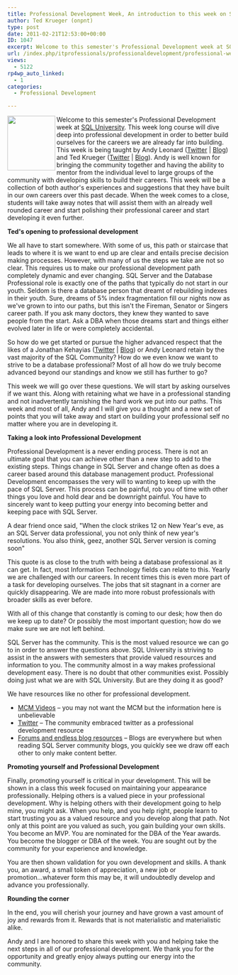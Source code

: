 ```yaml
---
title: Professional Development Week, An introduction to this week on SQL University
author: Ted Krueger (onpnt)
type: post
date: 2011-02-21T12:53:00+00:00
ID: 1047
excerpt: Welcome to this semester's Professional Development week at SQL University.  This week long course will dive deep into professional development in order to better build ourselves for the careers we are already far into building.  This week is being taught by Andy Leonard (Twitter | Blog) and Ted Krueger (Twitter | Blog).  Andy is well known for bringing the community together and having the ability to mentor from the individual level to large groups of the community with developing skills to build their careers.  This week will be a collection of both author's experiences and suggestions that they have built in our own careers over this past decade.  When the week comes to a close, students will take away notes that will assist them with an already well rounded career and start polishing their professional career and start developing it even further.
url: /index.php/itprofessionals/professionaldevelopment/professional-week-sql-university/
views:
  - 5122
rp4wp_auto_linked:
  - 1
categories:
  - Professional Development

---
```

<div class="image_block">
  <a href="http://sqlchicken.com/sql-university/"><img alt="" src="/wp-content/uploads/blogs/All/-6.png?mtime=1298241460" width="108" height="123" align="left" /></a>
</div>

Welcome to this semester's Professional Development week at [SQL University][1]. This week long course will dive deep into professional development in order to better build ourselves for the careers we are already far into building. This week is being taught by Andy Leonard ([Twitter][2] | [Blog][3]) and Ted Krueger ([Twitter][4] | [Blog][5]). Andy is well known for bringing the community together and having the ability to mentor from the individual level to large groups of the community with developing skills to build their careers. This week will be a collection of both author's experiences and suggestions that they have built in our own careers over this past decade. When the week comes to a close, students will take away notes that will assist them with an already well rounded career and start polishing their professional career and start developing it even further.

**Ted's opening to professional development**

We all have to start somewhere. With some of us, this path or staircase that leads to where it is we want to end up are clear and entails precise decision making processes. However, with many of us the steps we take are not so clear. This requires us to make our professional development path completely dynamic and ever changing. SQL Server and the Database Professional role is exactly one of the paths that typically do not start in our youth. Seldom is there a database person that dreamt of rebuilding indexes in their youth. Sure, dreams of 5% index fragmentation fill our nights now as we've grown to into our paths, but this isn't the Fireman, Senator or Singers career path. If you ask many doctors, they knew they wanted to save people from the start. Ask a DBA when those dreams start and things either evolved later in life or were completely accidental.

So how do we get started or pursue the higher advanced respect that the likes of a Jonathan Kehayias ([Twitter][6] | [Blog][7]) or Andy Leonard retain by the vast majority of the SQL Community? How do we even know we want to strive to be a database professional? Most of all how do we truly become advanced beyond our standings and know we still has further to go?
  
This week we will go over these questions. We will start by asking ourselves if we want this. Along with retaining what we have in a professional standing and not inadvertently tarnishing the hard work we put into our paths. This week and most of all, Andy and I will give you a thought and a new set of points that you will take away and start on building your professional self no matter where you are in developing it.

**Taking a look into Professional Development**

Professional Development is a never ending process. There is not an ultimate goal that you can achieve other than a new step to add to the existing steps. Things change in SQL Server and change often as does a career based around this database management product. Professional Development encompasses the very will to wanting to keep up with the pace of SQL Server. This process can be painful, rob you of time with other things you love and hold dear and be downright painful. You have to sincerely want to keep putting your energy into becoming better and keeping pace with SQL Server.

A dear friend once said, "When the clock strikes 12 on New Year's eve, as an SQL Server data professional, you not only think of new year's resolutions. You also think, geez, another SQL Server version is coming soon"
  
This quote is as close to the truth with being a database professional as it can get. In fact, most Information Technology fields can relate to this. Yearly we are challenged with our careers. In recent times this is even more part of a task for developing ourselves. The jobs that sit stagnant in a corner are quickly disappearing. We are made into more robust professionals with broader skills as ever before.

With all of this change that constantly is coming to our desk; how then do we keep up to date? Or possibly the most important question; how do we make sure we are not left behind.

SQL Server has the community. This is the most valued resource we can go to in order to answer the questions above. SQL University is striving to assist in the answers with semesters that provide valued resources and information to you. The community almost in a way makes professional development easy. There is no doubt that other communities exist. Possibly doing just what we are with SQL University. But are they doing it as good?

We have resources like no other for professional development.

  * [MCM Videos][8] – you may not want the MCM but the information here is unbelievable
  * [Twitter][9] – The community embraced twitter as a professional development resource
  * [Forums and endless blog resources][10] – Blogs are everywhere but when reading SQL Server community blogs, you quickly see we draw off each other to only make content better.

**Promoting yourself and Professional Development**

Finally, promoting yourself is critical in your development. This will be shown in a class this week focused on maintaining your appearance professionally. Helping others is a valued piece in your professional development. Why is helping others with their development going to help mine, you might ask. When you help, and you help right, people learn to start trusting you as a valued resource and you develop along that path. Not only at this point are you valued as such, you gain building your own skills. You become an MVP. You are nominated for the DBA of the Year awards. You become the blogger or DBA of the week. You are sought out by the community for your experience and knowledge.

You are then shown validation for you own development and skills. A thank you, an award, a small token of appreciation, a new job or promotion...whatever form this may be, it will undoubtedly develop and advance you professionally.

**Rounding the corner** 

In the end, you will cherish your journey and have grown a vast amount of joy and rewards from it. Rewards that is not materialistic and materialistic alike.
  
Andy and I are honored to share this week with you and helping take the next steps in all of our professional development. We thank you for the opportunity and greatly enjoy always putting our energy into the community.

 [1]: http://sqlchicken.com/sql-university/
 [2]: http://twitter.com/andyleonard
 [3]: http://sqlblog.com/blogs/andy_leonard/
 [4]: http://twitter.com/onpnt
 [5]: /index.php/All/?disp=authdir&author=68
 [6]: http://twitter.com/sqlsarg
 [7]: http://sqlblog.com/blogs/jonathan_kehayias/
 [8]: http://technet.microsoft.com/en-us/sqlserver/ff977043
 [9]: http://search.twitter.com/search?q=%23sqlhelp
 [10]: http://ltd.local/